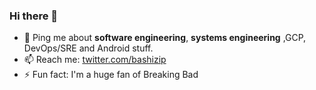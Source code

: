### Hi there 👋

- 💬 Ping me about **software engineering**, **systems engineering** ,GCP, DevOps/SRE and Android stuff.
- 📫 Reach me: [twitter.com/bashizip](https://twitter.com/bashizip)
- ⚡️ Fun fact: I'm a huge fan of Breaking Bad

